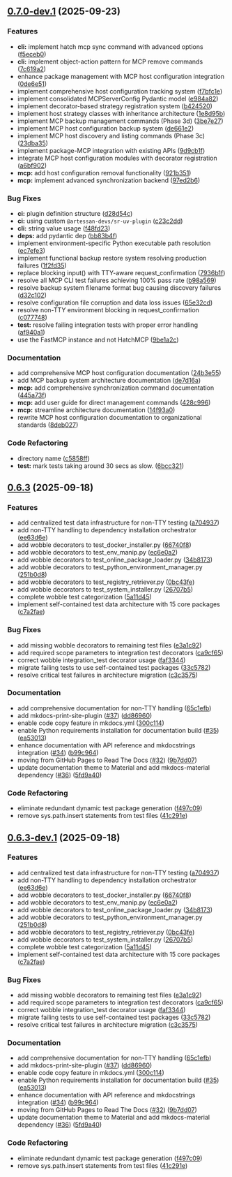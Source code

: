 ## [0.7.0-dev.1](https://github.com/CrackingShells/Hatch/compare/v0.6.3...v0.7.0-dev.1) (2025-09-23)


### Features

* **cli:** implement hatch mcp sync command with advanced options ([f5eceb0](https://github.com/CrackingShells/Hatch/commit/f5eceb0389cd588477f331f4c22ba030715d5f75))
* **cli:** implement object-action pattern for MCP remove commands ([7c619a2](https://github.com/CrackingShells/Hatch/commit/7c619a238e195a57be63702c28edd0cb43015392))
* enhance package management with MCP host configuration integration ([0de6e51](https://github.com/CrackingShells/Hatch/commit/0de6e510ad255e932a16693c55fcc1bc069458fa))
* implement comprehensive host configuration tracking system ([f7bfc1e](https://github.com/CrackingShells/Hatch/commit/f7bfc1e8018533321e5a3987a265ac7c09cf9ce4))
* implement consolidated MCPServerConfig Pydantic model ([e984a82](https://github.com/CrackingShells/Hatch/commit/e984a82d1b56fe98e01731c4a8027b3248ab8482))
* implement decorator-based strategy registration system ([b424520](https://github.com/CrackingShells/Hatch/commit/b424520e26156a1186d7444b59f7e096485bff85))
* implement host strategy classes with inheritance architecture ([1e8d95b](https://github.com/CrackingShells/Hatch/commit/1e8d95b65782de4c2859d6889737e74dd8f87c09))
* implement MCP backup management commands (Phase 3d) ([3be7e27](https://github.com/CrackingShells/Hatch/commit/3be7e27b94a9eddb60b2ca5325b3bf5cb1db3761))
* implement MCP host configuration backup system ([de661e2](https://github.com/CrackingShells/Hatch/commit/de661e2982f6804283fd5205b8dd9402e94f5b80))
* implement MCP host discovery and listing commands (Phase 3c) ([23dba35](https://github.com/CrackingShells/Hatch/commit/23dba35da56015d965c895b937f3e5e18b87808b))
* implement package-MCP integration with existing APIs ([9d9cb1f](https://github.com/CrackingShells/Hatch/commit/9d9cb1f444f0ab5cec88bcd77658135f3fa93cb4))
* integrate MCP host configuration modules with decorator registration ([a6bf902](https://github.com/CrackingShells/Hatch/commit/a6bf902b95c7c7ea42758186782c8f45968e3ad3))
* **mcp:** add host configuration removal functionality ([921b351](https://github.com/CrackingShells/Hatch/commit/921b351be827dd718e21cf9b2d042065f53f81ed))
* **mcp:** implement advanced synchronization backend ([97ed2b6](https://github.com/CrackingShells/Hatch/commit/97ed2b6713251605ceb72e6c391b0e6135c57632))


### Bug Fixes

* **ci:** plugin definition structure ([d28d54c](https://github.com/CrackingShells/Hatch/commit/d28d54c36a68d59925ced4ee80fe961d5074035d))
* **ci:** using custom `@artessan-devs/sr-uv-plugin` ([c23c2dd](https://github.com/CrackingShells/Hatch/commit/c23c2dd6885a282b5ab5b41306d6d907d836e2b9))
* **cli:** string value usage ([f48fd23](https://github.com/CrackingShells/Hatch/commit/f48fd23bfa5f9b5ed3c27640afb2f45573449471))
* **deps:** add pydantic dep ([bb83b4f](https://github.com/CrackingShells/Hatch/commit/bb83b4fc0c38f7bb6927a7b6585a5d1851e30e19))
* implement environment-specific Python executable path resolution ([ec7efe3](https://github.com/CrackingShells/Hatch/commit/ec7efe3471a5484ebf0d807bdbb6332f4d196b88))
* implement functional backup restore system resolving production failures ([1f2fd35](https://github.com/CrackingShells/Hatch/commit/1f2fd35c0059cd46dfe9d5c2ab4f5cbe38163337))
* replace blocking input() with TTY-aware request_confirmation ([7936b1f](https://github.com/CrackingShells/Hatch/commit/7936b1f52809b38a8fdefc6139e96c4bd25499a8))
* resolve all MCP CLI test failures achieving 100% pass rate ([b98a569](https://github.com/CrackingShells/Hatch/commit/b98a5696975c67fbe481a5f9ebf956fa04b639bc))
* resolve backup system filename format bug causing discovery failures ([d32c102](https://github.com/CrackingShells/Hatch/commit/d32c1021b4644566c0e01a54e7932f5a4bb97db3))
* resolve configuration file corruption and data loss issues ([65e32cd](https://github.com/CrackingShells/Hatch/commit/65e32cd5f0fad26680efc99ac7044a708979f09e))
* resolve non-TTY environment blocking in request_confirmation ([c077748](https://github.com/CrackingShells/Hatch/commit/c0777488b5a16fedb29cac5a4148bc16072d25df))
* **test:** resolve failing integration tests with proper error handling ([af940a1](https://github.com/CrackingShells/Hatch/commit/af940a1a4a810db094f0980ca3cae731461e463c))
* use the FastMCP instance and not HatchMCP ([9be1a2c](https://github.com/CrackingShells/Hatch/commit/9be1a2c330b2f4eee9e68de59931065d3573f4cf))


### Documentation

* add comprehensive MCP host configuration documentation ([24b3e55](https://github.com/CrackingShells/Hatch/commit/24b3e55e9c0058eb921b3ab22d03541e4a1251cb))
* add MCP backup system architecture documentation ([de7d16a](https://github.com/CrackingShells/Hatch/commit/de7d16aaf728e671b0046f21da242e41f204b69e))
* **mcp:** add comprehensive synchronization command documentation ([445a73f](https://github.com/CrackingShells/Hatch/commit/445a73f3e60aa3cc33d929c03ad2efe77f41de46))
* **mcp:** add user guide for direct management commands ([428c996](https://github.com/CrackingShells/Hatch/commit/428c99676724a57949da3ce1358609f541ab56c0))
* **mcp:** streamline architecture documentation ([14f93a0](https://github.com/CrackingShells/Hatch/commit/14f93a01b34f5834af464bf52086c4dbf8004409))
* rewrite MCP host configuration documentation to organizational standards ([8deb027](https://github.com/CrackingShells/Hatch/commit/8deb027abbd5565b4cdfbb7013d606a507136705))


### Code Refactoring

* directory name ([c5858ff](https://github.com/CrackingShells/Hatch/commit/c5858ff9fdaf56e0dbf25f71690538494e19b38e))
* **test:** mark tests taking around 30 secs as slow. ([6bcc321](https://github.com/CrackingShells/Hatch/commit/6bcc321b151f97377187f7158378ae7fbef3ed6f))

## [0.6.3](https://github.com/CrackingShells/Hatch/compare/v0.6.2...v0.6.3) (2025-09-18)


### Features

* add centralized test data infrastructure for non-TTY testing ([a704937](https://github.com/CrackingShells/Hatch/commit/a70493751e8e74de5b10e79df55088c7a99ad15c))
* add non-TTY handling to dependency installation orchestrator ([ee63d6e](https://github.com/CrackingShells/Hatch/commit/ee63d6eb043fab611100f06ca4fbf0ea89bba711))
* add wobble decorators to test_docker_installer.py ([66740f8](https://github.com/CrackingShells/Hatch/commit/66740f8154e9161c52535c6bea7bbe3b1db40221))
* add wobble decorators to test_env_manip.py ([ec6e0a2](https://github.com/CrackingShells/Hatch/commit/ec6e0a2f17be9c395ab6ef9fac4dfab2d3f317e9))
* add wobble decorators to test_online_package_loader.py ([34b8173](https://github.com/CrackingShells/Hatch/commit/34b8173b9c95768b325e752e9f87785e2785e42d))
* add wobble decorators to test_python_environment_manager.py ([251b0d8](https://github.com/CrackingShells/Hatch/commit/251b0d86fc2a534b1913b2ec1943946082a16f8a))
* add wobble decorators to test_registry_retriever.py ([0bc43fe](https://github.com/CrackingShells/Hatch/commit/0bc43fef091ecae6a55c2c0f5b43f14d86e05132))
* add wobble decorators to test_system_installer.py ([26707b5](https://github.com/CrackingShells/Hatch/commit/26707b574e1712a966d05dd8d8d3300b16d6ec5d))
* complete wobble test categorization ([5a11d45](https://github.com/CrackingShells/Hatch/commit/5a11d451e6e75429483cbc2b8fd996c2bd8349ac))
* implement self-contained test data architecture with 15 core packages ([c7a2fae](https://github.com/CrackingShells/Hatch/commit/c7a2fae40d93ccc9f0c1fd28edb42877541b6781))


### Bug Fixes

* add missing wobble decorators to remaining test files ([e3a1c92](https://github.com/CrackingShells/Hatch/commit/e3a1c928ac3eea81e1a7274252f4ccf63c73559f))
* add required scope parameters to integration test decorators ([ca9cf65](https://github.com/CrackingShells/Hatch/commit/ca9cf65ee683dd78831d81284f235b67f3459347))
* correct wobble integration_test decorator usage ([faf3344](https://github.com/CrackingShells/Hatch/commit/faf3344103845b3e320bee99e386011acd1cce89))
* migrate failing tests to use self-contained test packages ([33c5782](https://github.com/CrackingShells/Hatch/commit/33c578201d4065aba344c27a996523253063667e))
* resolve critical test failures in architecture migration ([c3c3575](https://github.com/CrackingShells/Hatch/commit/c3c3575c3976295355c873b1a02159aa4cb3418e))


### Documentation

* add comprehensive documentation for non-TTY handling ([65c1efb](https://github.com/CrackingShells/Hatch/commit/65c1efb6d0df47f76eb11fe17ff7a091eaec4a4f))
* add mkdocs-print-site-plugin ([#37](https://github.com/CrackingShells/Hatch/issues/37)) ([dd86960](https://github.com/CrackingShells/Hatch/commit/dd869601a81f0cfcef4f905485f2db5572fc43cb))
* enable code copy feature in mkdocs.yml ([300c114](https://github.com/CrackingShells/Hatch/commit/300c114fbc9ad124782dc202ae6e969f50cd635c))
* enable Python requirements installation for documentation build ([#35](https://github.com/CrackingShells/Hatch/issues/35)) ([ea53013](https://github.com/CrackingShells/Hatch/commit/ea530130d3893fdf2e0f4feddcf9606ba797802f))
* enhance documentation with API reference and mkdocstrings integration ([#34](https://github.com/CrackingShells/Hatch/issues/34)) ([b99c964](https://github.com/CrackingShells/Hatch/commit/b99c9642cbb6bca3d2906b476bb92626816d66ef))
* moving from GitHub Pages to Read The Docs ([#32](https://github.com/CrackingShells/Hatch/issues/32)) ([9b7dd07](https://github.com/CrackingShells/Hatch/commit/9b7dd07e9f84637408518c30cfed4f5a79329faa))
* update documentation theme to Material and add mkdocs-material dependency ([#36](https://github.com/CrackingShells/Hatch/issues/36)) ([5fd9a40](https://github.com/CrackingShells/Hatch/commit/5fd9a40897a1a3d8d4930b08bf1496c2ecf3d480))


### Code Refactoring

* eliminate redundant dynamic test package generation ([f497c09](https://github.com/CrackingShells/Hatch/commit/f497c0997e7ae2a3cdf417848f533e42dbf323fd))
* remove sys.path.insert statements from test files ([41c291e](https://github.com/CrackingShells/Hatch/commit/41c291ee9da12d70f1f16a0eebef32cb9bd11444))

## [0.6.3-dev.1](https://github.com/CrackingShells/Hatch/compare/v0.6.2...v0.6.3-dev.1) (2025-09-18)


### Features

* add centralized test data infrastructure for non-TTY testing ([a704937](https://github.com/CrackingShells/Hatch/commit/a70493751e8e74de5b10e79df55088c7a99ad15c))
* add non-TTY handling to dependency installation orchestrator ([ee63d6e](https://github.com/CrackingShells/Hatch/commit/ee63d6eb043fab611100f06ca4fbf0ea89bba711))
* add wobble decorators to test_docker_installer.py ([66740f8](https://github.com/CrackingShells/Hatch/commit/66740f8154e9161c52535c6bea7bbe3b1db40221))
* add wobble decorators to test_env_manip.py ([ec6e0a2](https://github.com/CrackingShells/Hatch/commit/ec6e0a2f17be9c395ab6ef9fac4dfab2d3f317e9))
* add wobble decorators to test_online_package_loader.py ([34b8173](https://github.com/CrackingShells/Hatch/commit/34b8173b9c95768b325e752e9f87785e2785e42d))
* add wobble decorators to test_python_environment_manager.py ([251b0d8](https://github.com/CrackingShells/Hatch/commit/251b0d86fc2a534b1913b2ec1943946082a16f8a))
* add wobble decorators to test_registry_retriever.py ([0bc43fe](https://github.com/CrackingShells/Hatch/commit/0bc43fef091ecae6a55c2c0f5b43f14d86e05132))
* add wobble decorators to test_system_installer.py ([26707b5](https://github.com/CrackingShells/Hatch/commit/26707b574e1712a966d05dd8d8d3300b16d6ec5d))
* complete wobble test categorization ([5a11d45](https://github.com/CrackingShells/Hatch/commit/5a11d451e6e75429483cbc2b8fd996c2bd8349ac))
* implement self-contained test data architecture with 15 core packages ([c7a2fae](https://github.com/CrackingShells/Hatch/commit/c7a2fae40d93ccc9f0c1fd28edb42877541b6781))


### Bug Fixes

* add missing wobble decorators to remaining test files ([e3a1c92](https://github.com/CrackingShells/Hatch/commit/e3a1c928ac3eea81e1a7274252f4ccf63c73559f))
* add required scope parameters to integration test decorators ([ca9cf65](https://github.com/CrackingShells/Hatch/commit/ca9cf65ee683dd78831d81284f235b67f3459347))
* correct wobble integration_test decorator usage ([faf3344](https://github.com/CrackingShells/Hatch/commit/faf3344103845b3e320bee99e386011acd1cce89))
* migrate failing tests to use self-contained test packages ([33c5782](https://github.com/CrackingShells/Hatch/commit/33c578201d4065aba344c27a996523253063667e))
* resolve critical test failures in architecture migration ([c3c3575](https://github.com/CrackingShells/Hatch/commit/c3c3575c3976295355c873b1a02159aa4cb3418e))


### Documentation

* add comprehensive documentation for non-TTY handling ([65c1efb](https://github.com/CrackingShells/Hatch/commit/65c1efb6d0df47f76eb11fe17ff7a091eaec4a4f))
* add mkdocs-print-site-plugin ([#37](https://github.com/CrackingShells/Hatch/issues/37)) ([dd86960](https://github.com/CrackingShells/Hatch/commit/dd869601a81f0cfcef4f905485f2db5572fc43cb))
* enable code copy feature in mkdocs.yml ([300c114](https://github.com/CrackingShells/Hatch/commit/300c114fbc9ad124782dc202ae6e969f50cd635c))
* enable Python requirements installation for documentation build ([#35](https://github.com/CrackingShells/Hatch/issues/35)) ([ea53013](https://github.com/CrackingShells/Hatch/commit/ea530130d3893fdf2e0f4feddcf9606ba797802f))
* enhance documentation with API reference and mkdocstrings integration ([#34](https://github.com/CrackingShells/Hatch/issues/34)) ([b99c964](https://github.com/CrackingShells/Hatch/commit/b99c9642cbb6bca3d2906b476bb92626816d66ef))
* moving from GitHub Pages to Read The Docs ([#32](https://github.com/CrackingShells/Hatch/issues/32)) ([9b7dd07](https://github.com/CrackingShells/Hatch/commit/9b7dd07e9f84637408518c30cfed4f5a79329faa))
* update documentation theme to Material and add mkdocs-material dependency ([#36](https://github.com/CrackingShells/Hatch/issues/36)) ([5fd9a40](https://github.com/CrackingShells/Hatch/commit/5fd9a40897a1a3d8d4930b08bf1496c2ecf3d480))


### Code Refactoring

* eliminate redundant dynamic test package generation ([f497c09](https://github.com/CrackingShells/Hatch/commit/f497c0997e7ae2a3cdf417848f533e42dbf323fd))
* remove sys.path.insert statements from test files ([41c291e](https://github.com/CrackingShells/Hatch/commit/41c291ee9da12d70f1f16a0eebef32cb9bd11444))
